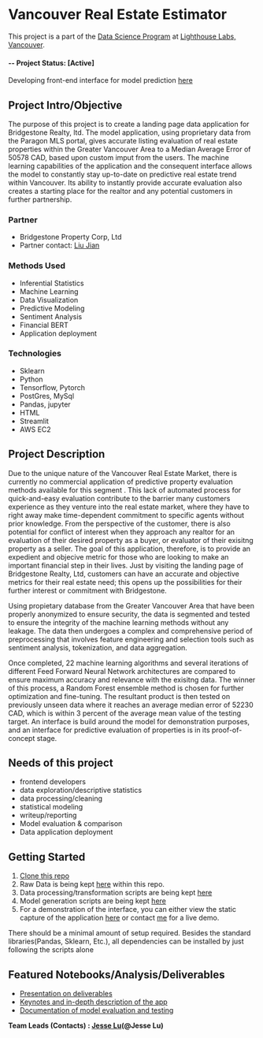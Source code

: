 

# Vancouver Real Estate Estimator
This project is a part of the [Data Science Program](https://www.lighthouselabs.ca/en/data-science-bootcamp) at [Lighthouse Labs, Vancouver](https://www.lighthouselabs.ca).  

#### -- Project Status: [Active]
Developing front-end interface for model prediction [here](https://github.com/JesseLuBass/real_estate_estimator/blob/main/documentation/app_screencap.pdf)

## Project Intro/Objective
The purpose of this project is to create a landing page data application for Bridgestone Realty, ltd. The model application, using proprietary data from the Paragon MLS portal, gives accurate listing evaluation of real estate properties within the Greater Vancouver Area to a Median Average Error of 50578 CAD, based upon custom imput from the users. The machine learning capabilities of the application and the consequent interface allows the model to constantly stay up-to-date on predictive real estate trend within Vancouver. Its ability to instantly provide accurate evaluation also creates a starting place for the realtor and any potential customers in further partnership. 

### Partner
* Bridgestone Property Corp, Ltd
* Partner contact: [Liu Jian](7782885643)


### Methods Used
* Inferential Statistics
* Machine Learning
* Data Visualization
* Predictive Modeling
* Sentiment Analysis
* Financial BERT 
* Application deployment

### Technologies
* Sklearn 
* Python
* Tensorflow, Pytorch
* PostGres, MySql
* Pandas, jupyter
* HTML
* Streamlit 
* AWS EC2

## Project Description
Due to the unique nature of the Vancouver Real Estate Market, there is currently no commercial application of predictive property evaluation methods available for this segment . This lack of automated process for quick-and-easy evaluation contribute to the barrier many customers experience as they venture into the real estate market, where they have to right away make time-dependent commitment to specific agents without prior knowledge. From the perspective of the customer, there is also potential for conflict of interest when they approach any realtor for an evaluation of their desired property as a buyer, or evaluator of their exisitng property as a seller.
The goal of this application, therefore, is to provide an expedient and objecive metric for those who are looking to make an important financial step in their lives. Just by visiting the landing page of Bridgestone Realty, Ltd, customers can have an accurate and objective metrics for their real estate need; this opens up the possibilities for their further interest or commitment with Bridgestone. 

Using propietary database from the Greater Vancouver Area that have been properly anonymized to ensure security, the data is segmented and tested to ensure the integrity of the machine learning methods without any leakage. The data then undergoes a complex and comprehensive period of preprocessing that involves feature engineering and selection tools such as sentiment analysis, tokenization, and data aggregation. 

Once completed, 22 machine learning algorithms and several iterations of different Feed Forward Neural Network architectures are compared to ensure maximum accuracy and relevance with the exisitng data. The winner of this process, a Random Forest ensemble method is chosen for further optimization and fine-tuning. The resultant product is then tested on previously unseen data where it reaches an average median error of 52230 CAD, which is within 3 percent of the average mean value of the testing target. 
An interface is build around the model for demonstration purposes, and an interface for predictive evaluation of properties is in its proof-of-concept stage. 

## Needs of this project

- frontend developers
- data exploration/descriptive statistics
- data processing/cleaning
- statistical modeling
- writeup/reporting
- Model evaluation & comparison 
- Data application deployment 

## Getting Started

1. [Clone this repo](https://github.com/JesseLuBass/real_estate_estimator.git)
2. Raw Data is being kept [here](https://github.com/JesseLuBass/real_estate_estimator/tree/main/data_raw) within this repo.
3. Data processing/transformation scripts are being kept [here](https://github.com/JesseLuBass/real_estate_estimator/tree/main/data_preprocessing)
4. Model generation scripts are being kept [here](https://github.com/JesseLuBass/real_estate_estimator/tree/main/model_evaluation)
5. For a demonstration of the interface, you can either view the static capture of the application [here](https://github.com/JesseLuBass/real_estate_estimator/blob/main/documentation/app_screencap.pdf) or contact [me](jesse.lu95@gmail.com) for a live demo.


There should be a minimal amount of setup required. Besides the standard libraries(Pandas, Sklearn, Etc.), all dependencies can be installed by just following the scripts alone

## Featured Notebooks/Analysis/Deliverables
* [Presentation on deliverables](https://github.com/JesseLuBass/real_estate_estimator/blob/main/documentation/Bridgestone%20Realty%20presentation%20.pdf)
* [Keynotes and in-depth description of the app](https://github.com/JesseLuBass/real_estate_estimator/blob/main/documentation/Real%20estate%20estimator%20keynotes%20.pdf)
* [Documentation of model evaluation and testing](https://github.com/JesseLuBass/real_estate_estimator/tree/main/documentation)




**Team Leads (Contacts) : [Jesse Lu](https://github.com/JesseLuBass)(@Jesse Lu)**




